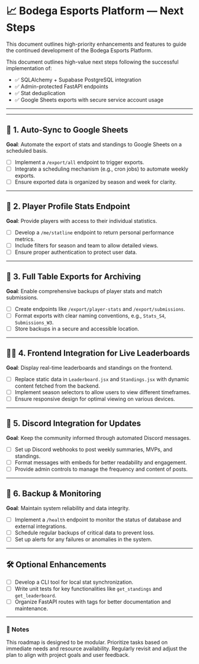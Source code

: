 # 📈 Bodega Esports Platform — Next Steps

This document outlines high-priority enhancements and features to guide the continued development of the Bodega Esports Platform.

This document outlines high-value next steps following the successful implementation of:

- ✅ SQLAlchemy + Supabase PostgreSQL integration
- ✅ Admin-protected FastAPI endpoints
- ✅ Stat deduplication
- ✅ Google Sheets exports with secure service account usage

---
---

## 🧩 1. Auto-Sync to Google Sheets

**Goal**: Automate the export of stats and standings to Google Sheets on a scheduled basis.

- [ ] Implement a `/export/all` endpoint to trigger exports.
- [ ] Integrate a scheduling mechanism (e.g., cron jobs) to automate weekly exports.
- [ ] Ensure exported data is organized by season and week for clarity.

---

## 👤 2. Player Profile Stats Endpoint

**Goal**: Provide players with access to their individual statistics.

- [ ] Develop a `/me/statline` endpoint to return personal performance metrics.
- [ ] Include filters for season and team to allow detailed views.
- [ ] Ensure proper authentication to protect user data.

---

## 💾 3. Full Table Exports for Archiving

**Goal**: Enable comprehensive backups of player stats and match submissions.

- [ ] Create endpoints like `/export/player-stats` and `/export/submissions`.
- [ ] Format exports with clear naming conventions, e.g., `Stats_S4`, `Submissions_W3`.
- [ ] Store backups in a secure and accessible location.

---

## 🧑‍💻 4. Frontend Integration for Live Leaderboards

**Goal**: Display real-time leaderboards and standings on the frontend.

- [ ] Replace static data in `Leaderboard.jsx` and `Standings.jsx` with dynamic content fetched from the backend.
- [ ] Implement season selectors to allow users to view different timeframes.
- [ ] Ensure responsive design for optimal viewing on various devices.

---

## 🧵 5. Discord Integration for Updates

**Goal**: Keep the community informed through automated Discord messages.

- [ ] Set up Discord webhooks to post weekly summaries, MVPs, and standings.
- [ ] Format messages with embeds for better readability and engagement.
- [ ] Provide admin controls to manage the frequency and content of posts.

---

## 🔐 6. Backup & Monitoring

**Goal**: Maintain system reliability and data integrity.

- [ ] Implement a `/health` endpoint to monitor the status of database and external integrations.
- [ ] Schedule regular backups of critical data to prevent loss.
- [ ] Set up alerts for any failures or anomalies in the system.

---

## 🛠 Optional Enhancements

- [ ] Develop a CLI tool for local stat synchronization.
- [ ] Write unit tests for key functionalities like `get_standings` and `get_leaderboard`.
- [ ] Organize FastAPI routes with tags for better documentation and maintenance.

---

### 🧠 Notes

This roadmap is designed to be modular. Prioritize tasks based on immediate needs and resource availability. Regularly revisit and adjust the plan to align with project goals and user feedback.
